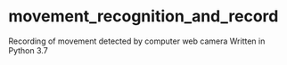 # movement_recognition_and_record
Recording of movement detected by computer web camera
Written in Python 3.7
